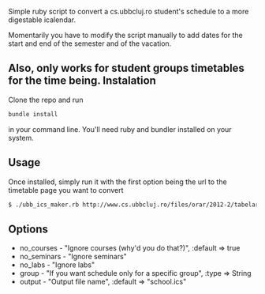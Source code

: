Simple ruby script to convert a cs.ubbcluj.ro student's schedule to a more
digestable icalendar.

Momentarily you have to modify the script manually to add dates for the start and end of the semester and of the vacation.

Also, only works for student groups timetables for the time being.
Instalation
-----------

Clone the repo and run

```bash
bundle install
```
in your command line.
You'll need ruby and bundler installed on your system.

Usage
-----

Once installed, simply run it with the first option being the url to the timetable page you want to convert
```bash
$ ./ubb_ics_maker.rb http://www.cs.ubbcluj.ro/files/orar/2012-2/tabelar/IIe3.html
```
Options
-------

* no_courses - "Ignore courses (why'd you do that?)", :default => true
* no_seminars - "Ignore seminars"
* no_labs - "Ignore labs"
* group - "If you want schedule only for a specific group", :type => String
* output - "Output file name", :default => "school.ics"

